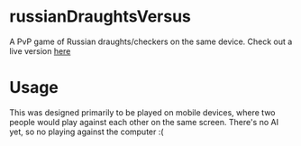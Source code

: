 # russianDraughtsVersus
A PvP game of Russian draughts/checkers on the same device. Check out a live version [here](https://yewomhango.github.io/russianDraughtsVersus/)

# Usage
This was designed primarily to be played on mobile devices, where two people would play against each other on the same screen. There's no AI yet, so no playing against the computer :(

